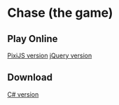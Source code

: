 # Chase (the game)

## Play Online

[PixiJS version](https://skotz.github.io/chase-js)
[jQuery version](https://skotz.github.io/chase-js/index.jquery.html)

## Download

[C# version](https://github.com/skotz/chase-ai)